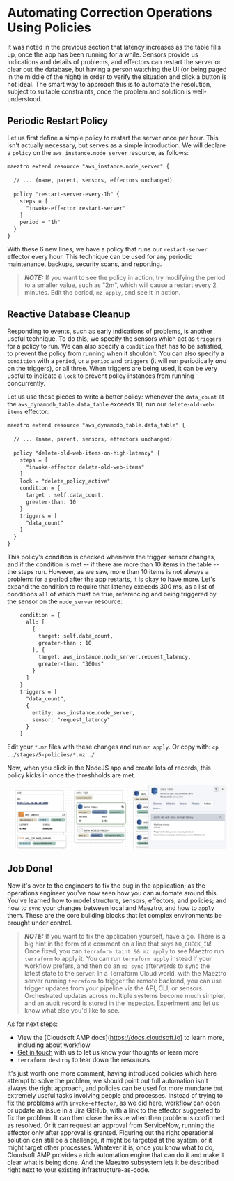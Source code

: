 # Automating Correction Operations Using Policies

It was noted in the previous section that latency increases as the table fills up, once the app has been running for a while. Sensors provide us indications and details of problems, and effectors can restart the server or clear out the database, but having a person watching the UI (or being paged in the middle of the night) in order to verify the situation and click a button is not ideal. The smart way to approach this is to automate the resolution, subject to suitable constraints, once the problem and solution is well-understood.

## Periodic Restart Policy

Let us first define a simple policy to restart the server once per hour. This isn't actually necessary, but serves as a simple introduction. We will declare a `policy` on the `aws_instance.node_server` resource, as follows:

```hcl
maeztro extend resource "aws_instance.node_server" {

  // ... (name, parent, sensors, effectors unchanged)
  
  policy "restart-server-every-1h" {
    steps = [
      "invoke-effector restart-server"
    ]
    period = "1h"
  }
}
```

With these 6 new lines, we have a policy that runs our `restart-server` effector every hour. This technique can be used for any periodic maintenance, backups, security scans, and reporting.

> **_NOTE:_** If you want to see the policy in action, try modifying the period to a smaller value, such as "2m", which will cause a restart every 2 minutes. Edit the period, `mz apply`, and see it in action.


## Reactive Database Cleanup

Responding to events, such as early indications of problems, is another useful technique. To do this, we specify the sensors which act as `triggers` for a policy to run. We can also specify a `condition` that has to be satisfied, to prevent the policy from running when it shouldn't. You can also specify a `condition` with a `period`, or a `period` and `triggers` (it will run periodically _and_ on the triggers), or all three. When triggers are being used, it can be very useful to indicate a `lock` to prevent policy instances from running concurrently.

Let us use these pieces to write a better policy:  whenever the `data_count` at the `aws_dynamodb_table.data_table` exceeds 10, run our `delete-old-web-items` effector:

```hcl
maeztro extend resource "aws_dynamodb_table.data_table" {

  // ... (name, parent, sensors, effectors unchanged)
  
  policy "delete-old-web-items-on-high-latency" {
    steps = [
      "invoke-effector delete-old-web-items"
    ]
    lock = "delete_policy_active"
    condition = {
      target : self.data_count,
      greater-than: 10
    }
    triggers = [
      "data_count"
    ]
  }
}
```

This policy's condition is checked whenever the trigger sensor changes, and if the condition is met -- if there are more than 10 items in the table -- the steps run. However, as we saw, more than 10 items is not always a problem: for a period after the app restarts, it is okay to have more. Let's expand the condition to require that latency exceeds 300 ms, as a list of conditions `all` of which must be true, referencing and being triggered by the sensor on the `node_server` resource:

```hcl
    condition = {
      all: [
        {
          target: self.data_count,
          greater-than : 10
        }, {
          target: aws_instance.node_server.request_latency,
          greater-than: "300ms"
        }
      ]
    }
    triggers = [
      "data_count",
      {
        entity: aws_instance.node_server,
        sensor: "request_latency"
      }
    ]
```

Edit your `*.mz` files with these changes and run `mz apply`. Or copy with: `cp ../stages/5-policies/*.mz ./`

Now, when you click in the NodeJS app and create lots of records, this policy kicks in once the threshholds are met.

![policy-datatable](imgs/5-1-policy-datatable.png)


## Job Done!

Now it's over to the engineers to fix the bug in the application; as the operations engineer you've now seen how you can automate around this. You've learned how to model structure, sensors, effectors, and policies; and how to `sync` your changes between local and Maeztro, and how to `apply` them. These are the core building blocks that let complex environments be brought under control.

> **_NOTE:_** If you want to fix the application yourself, have a go. There is a big hint in the form of a comment on a line that says `NO_CHECK_IN`! Once fixed, you can `terraform taint && mz apply` to see Maeztro run `terraform` to apply it. You can run `terraform apply` instead if your workflow prefers, and then do an `mz sync` afterwards to sync the latest state to the server. In a Terraform Cloud world, with the Maeztro server running `terraform` to trigger the remote backend, you can use trigger updates from your pipeline via the API, CLI, or sensors. Orchestrated updates across multiple systems become much simpler, and an audit record is stored in the Inspector. Experiment and let us know what else you'd like to see.

As for next steps:

* View the [Cloudsoft AMP docs](https://docs.cloudsoft.io] to learn more, including about [workflow](https://docs.cloudsoft.io/blueprints/workflow/)
* [Get in touch](https://cloudsoft.io/contact) with us to let us know your thoughts or learn more
* `terraform destroy` to tear down the resources

It's just worth one more comment, having introduced policies which here attempt to solve the problem, we should point out full automation isn't always the right approach, and policies can be used for more mundane but extremely useful tasks involving people and processes. Instead of trying to fix the problems with `invoke-effector`, as we did here, workflow can open or update an issue in a Jira GitHub, with a link to the effector suggested to fix the problem. It can then close the issue when then problem is confirmed as resolved. Or it can request an approval from ServiceNow, running the effector only after approval is granted. Figuring out the right operational solution can still be a challenge, it might be targeted at the system, or it might target other processes. Whatever it is, once you know what to do, Cloudsoft AMP provides a rich automation engine that can do it and make it clear what is being done. And the Maeztro subsystem lets it be described right next to your existing infrastructure-as-code.

